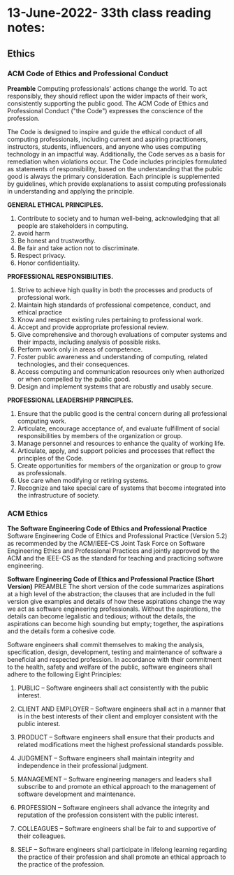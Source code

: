 # 13-June-2022- 33th class reading notes:

## Ethics

### ACM Code of Ethics and Professional Conduct

**Preamble**
Computing professionals' actions change the world. To act responsibly, they should reflect upon the wider impacts of their work, consistently supporting the public good. The ACM Code of Ethics and Professional Conduct ("the Code") expresses the conscience of the profession.

The Code is designed to inspire and guide the ethical conduct of all computing professionals, including current and aspiring practitioners, instructors, students, influencers, and anyone who uses computing technology in an impactful way. Additionally, the Code serves as a basis for remediation when violations occur. The Code includes principles formulated as statements of responsibility, based on the understanding that the public good is always the primary consideration. Each principle is supplemented by guidelines, which provide explanations to assist computing professionals in understanding and applying the principle.


**GENERAL ETHICAL PRINCIPLES.**

1. Contribute to society and to human well-being, acknowledging that all people are stakeholders in computing.
2. avoid harm
3. Be honest and trustworthy.
4. Be fair and take action not to discriminate.
5. Respect privacy.
6. Honor confidentiality.
   
**PROFESSIONAL RESPONSIBILITIES.**

1. Strive to achieve high quality in both the processes and products of professional work.
2. Maintain high standards of professional competence, conduct, and ethical practice
3. Know and respect existing rules pertaining to professional work.
4. Accept and provide appropriate professional review.
5. Give comprehensive and thorough evaluations of computer systems and their impacts, including analysis of possible risks.
6. Perform work only in areas of competence.
7. Foster public awareness and understanding of computing, related technologies, and their consequences.
8. Access computing and communication resources only when authorized or when compelled by the public good.
9. Design and implement systems that are robustly and usably secure.

**PROFESSIONAL LEADERSHIP PRINCIPLES.**

1. Ensure that the public good is the central concern during all professional computing work.
2. Articulate, encourage acceptance of, and evaluate fulfillment of social responsibilities by members of the organization or group.
3. Manage personnel and resources to enhance the quality of working life.
4. Articulate, apply, and support policies and processes that reflect the principles of the Code.
5. Create opportunities for members of the organization or group to grow as professionals.
6. Use care when modifying or retiring systems.
7. Recognize and take special care of systems that become integrated into the infrastructure of society.

### ACM Ethics

**The Software Engineering Code of Ethics and Professional Practice**
Software Engineering Code of Ethics and Professional Practice (Version 5.2) as recommended by the ACM/IEEE-CS Joint Task Force on Software Engineering Ethics and Professional Practices and jointly approved by the ACM and the IEEE-CS as the standard for teaching and practicing software engineering.

**Software Engineering Code of Ethics and Professional Practice (Short Version)**
PREAMBLE
The short version of the code summarizes aspirations at a high level of the abstraction; the clauses that are included in the full version give examples and details of how these aspirations change the way we act as software engineering professionals. Without the aspirations, the details can become legalistic and tedious; without the details, the aspirations can become high sounding but empty; together, the aspirations and the details form a cohesive code.

Software engineers shall commit themselves to making the analysis, specification, design, development, testing and maintenance of software a beneficial and respected profession. In accordance with their commitment to the health, safety and welfare of the public, software engineers shall adhere to the following Eight Principles:

1. PUBLIC – Software engineers shall act consistently with the public interest.

2. CLIENT AND EMPLOYER – Software engineers shall act in a manner that is in the best interests of their client and employer consistent with the public interest.

3. PRODUCT – Software engineers shall ensure that their products and related modifications meet the highest professional standards possible.

4. JUDGMENT – Software engineers shall maintain integrity and independence in their professional judgment.

5. MANAGEMENT – Software engineering managers and leaders shall subscribe to and promote an ethical approach to the management of software development and maintenance.

6. PROFESSION – Software engineers shall advance the integrity and reputation of the profession consistent with the public interest.

7. COLLEAGUES – Software engineers shall be fair to and supportive of their colleagues.

8. SELF – Software engineers shall participate in lifelong learning regarding the practice of their profession and shall promote an ethical approach to the practice of the profession.